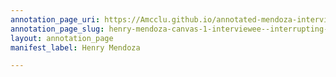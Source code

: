 ```yaml
---
annotation_page_uri: https://Amcclu.github.io/annotated-mendoza-interview/annotations/henry-mendoza-canvas-1-interviewee--interrupting--directness--forthcomingness--emotion--body-language--shakes-head-.json
annotation_page_slug: henry-mendoza-canvas-1-interviewee--interrupting--directness--forthcomingness--emotion--body-language--shakes-head-
layout: annotation_page
manifest_label: Henry Mendoza

---
```

